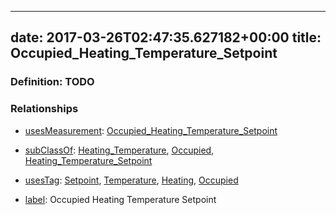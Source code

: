 
---
date: 2017-03-26T02:47:35.627182+00:00
title: Occupied_Heating_Temperature_Setpoint
---
### Definition: TODO

### Relationships

* [usesMeasurement](https://brickschema.org/schema/1.0/BrickFrame#usesMeasurement): [Occupied_Heating_Temperature_Setpoint](https://brickschema.org/schema/1.0/Brick#Occupied_Heating_Temperature_Setpoint)

* [subClassOf](http://www.w3.org/2000/01/rdf-schema#subClassOf): [Heating_Temperature](https://brickschema.org/schema/1.0/Brick#Heating_Temperature), [Occupied](https://brickschema.org/schema/1.0/Brick#Occupied), [Heating_Temperature_Setpoint](https://brickschema.org/schema/1.0/Brick#Heating_Temperature_Setpoint)

* [usesTag](https://brickschema.org/schema/1.0/BrickFrame#usesTag): [Setpoint](https://brickschema.org/schema/1.0/BrickTag#Setpoint), [Temperature](https://brickschema.org/schema/1.0/BrickTag#Temperature), [Heating](https://brickschema.org/schema/1.0/BrickTag#Heating), [Occupied](https://brickschema.org/schema/1.0/BrickTag#Occupied)

* [label](http://www.w3.org/2000/01/rdf-schema#label): Occupied Heating Temperature Setpoint
